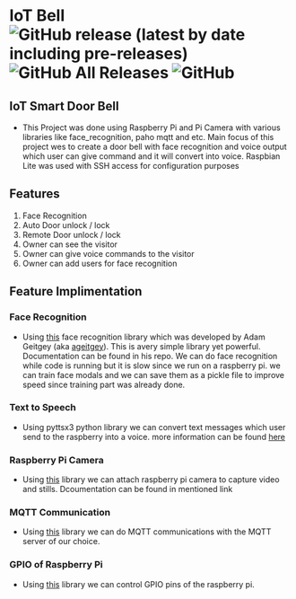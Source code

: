 # IoT Bell <img alt="GitHub release (latest by date including pre-releases)" src="https://img.shields.io/github/v/release/tharukamannapperuma/iotbell?include_prereleases"> <img alt="GitHub All Releases" src="https://img.shields.io/github/downloads/tharukamannapperuma/iotbell/total?color=green"> <img alt="GitHub" src="https://img.shields.io/github/license/tharukamannapperuma/iotbell">

## IoT Smart Door Bell

- This Project was done using Raspberry Pi and Pi Camera with various libraries like face_recognition, paho mqtt and etc. Main focus of this project wes to create a door bell with face recognition and voice output which user can give command and it will convert into voice. Raspbian Lite was used with SSH access for configuration purposes

## Features

1.  Face Recognition
2.  Auto Door unlock / lock
3.  Remote Door unlock / lock
4.  Owner can see the visitor
5.  Owner can give voice commands to the visitor
6.  Owner can add users for face recognition

## Feature Implimentation

### Face Recognition

- Using <a href = "https://github.com/ageitgey/face_recognition">this</a> face recognition library which was developed by Adam Geitgey (aka <a href = "https://github.com/ageitgey">ageitgey</a>). This is avery simple library yet powerful. Documentation can be found in his repo. We can do face recognition while code is running but it is slow since we run on a raspberry pi. we can train face modals and we can save them as a pickle file to improve speed since training part was already done.

### Text to Speech

- Using pyttsx3 python library we can convert text messages which user send to the raspberry into a voice. more information can be found <a href="https://pypi.org/project/pyttsx3/">here</a>

### Raspberry Pi Camera

- Using <a href="https://pypi.org/project/picamera/">this</a> library we can attach raspberry pi camera to capture video and stills. Dcoumentation can be found in mentioned link

### MQTT Communication

- Using <a href="https://pypi.org/project/paho-mqtt/">this</a> library we can do MQTT communications with the MQTT server of our choice.

### GPIO of Raspberry Pi

- Using <a href="https://pypi.org/project/RPi.GPIO/">this</a> library we can control GPIO pins of the raspberry pi.
